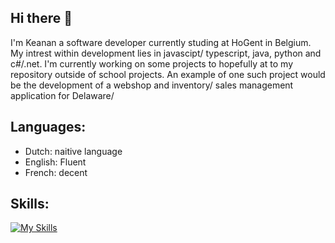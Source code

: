 ## Hi there 👋
I'm Keanan a software developer currently studing at HoGent in Belgium. My intrest within development lies in javascipt/ typescript, java, python and c#/.net. I'm currently working on some projects to hopefully at to my repository outside of school projects. An example of one such project would be the development of a webshop and inventory/ sales management application for Delaware/

## Languages:
- Dutch: naitive language
- English: Fluent
- French: decent

## Skills:
[![My Skills](https://skillicons.dev/icons?i=js,ts,java,cs,dotnet,py,nextjs,nestjs,nodejs,tailwind,html,css,kotlin,vite,jest,react,mysql,postgres,mongodb,postman,prisma,bootstrap,arduino,processing,androidstudio,eclipse,figma,vscode,pycharm,md,docker,git,github,latex,pnpm,npm,obsidian,yarn&perline=8)](https://skillicons.dev)
<!--
**KeananCallebout/KeananCallebout** is a ✨ _special_ ✨ repository because its `README.md` (this file) appears on your GitHub profile.

Here are some ideas to get you started:

- 🔭 I’m currently working on ...
- 🌱 I’m currently learning ...
- 👯 I’m looking to collaborate on ...
- 🤔 I’m looking for help with ...
- 💬 Ask me about ...
- 📫 How to reach me: ...
- 😄 Pronouns: ...
- ⚡ Fun fact: ...
-->
